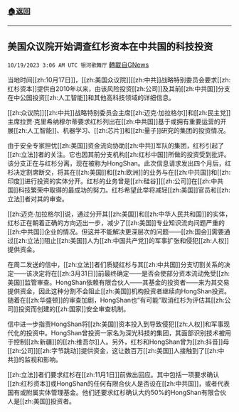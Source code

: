###  [:house:返回](README.md)
---


## 美国众议院开始调查红杉资本在中共国的科技投资
`10/19/2023 3:06 AM UTC 银河歌舞厅` [轉載自GNews](https://gnews.org/articles/1852762)

当地时间[[zh:10月17日]]，[[zh:美国众议院]][[zh:中共]]战略特别委员会要求[[zh:红杉资本]]提供自2010年以来，由该风险投资[[zh:公司]]及其前[[zh:中共国]]分支在中公国投资[[zh:人工智能]]和其他高科技领域的详细信息。

[[zh:众议院]][[zh:中共]]战略特别委员会主席[[zh:迈克·加拉格尔]]和[[zh:民主党]]主席拉贾·克里希纳穆尔蒂要求红杉列出在[[zh:中共国]]基于或拥有重要运营的开展[[zh:人工智能]]、机器学习、[[zh:芯片]]和[[zh:量子]]研究的集团的投资情况。

由于安全专家担忧[[zh:美国]]资金流向协助[[zh:中共]]军队的集团，红杉引起了[[zh:立法]]者的关注。它也因其前分支机构[[zh:红杉中国]]所做的投资受到批评。该分支正在与红杉分离，现在被称为HongShan。此次信息请求发出四个月后，红杉决定割席断交，将其在[[zh:美国]]和[[zh:欧洲]]的业务与在[[zh:中共国]]和[[zh:印度]]进行投资的实体分开。红杉的业务曾是[[zh:硅谷]][[zh:公司]]在[[zh:中共国]]科技繁荣中取得的最成功的努力。红杉希望此举将减轻[[zh:美国]]官员和[[zh:立法]]者对其的审查。

[[zh:迈克·加拉格尔]]说，通过分开其[[zh:美国]]和[[zh:中华人民共和国]]的实体，红杉正在朝着正确的方向迈出一步，减少了[[zh:美国]]专业知识流向问题严重的[[zh:中共国]]企业的情况。但这并不能解决更深层次的问题——[[zh:国会]]需要通过[[zh:立法]]阻止[[zh:美国]]人为[[zh:中国共产党]]的军事扩张和侵犯[[zh:人权]]提供资金。

在周二发送的信中，[[zh:立法]]者们质疑红杉与其[[zh:中共国]]分支切割关系的决定——该决定将在[[zh:3月31日]]前最终确定——是否会使部分资本流动免受[[zh:美国]]监管审查。HongShan依赖有限合伙人——其基金的投资者——来为其交易提供资金，因此这种分割不会阻止[[zh:美国]]机构投资者继续向HongShan投资。随着在[[zh:华盛顿]]的审查加剧，HongShan也“有可能”取消红杉为评估其[[zh:公司]]投资而创建的[[zh:国家]]安全审查机制。

信中进一步指责HongShan将[[zh:美国]]资本投入到导致侵犯[[zh:人权]]和军事现代化的投资中。HongShan曾投资一家名为深光科技的集团，其面部识别技术被用于控制[[zh:新疆]]的[[zh:维吾尔]]人。另外，红杉和HongShan曾为[[zh:抖音]]母[[zh:公司]][[zh:字节跳动]]提供资金，这让数百万[[zh:美国]]人接触到了[[zh:中共]]的监视和影响。

[[zh:立法]]者们要求红杉在[[zh:11月1日]]前做出回应。其中包括一项要求确认[[zh:红杉资本]]或HongShan的任何有限合伙人是否设在[[zh:中共国]]，或者代表国有或附属实体管理基金。他们还要求红杉确认大约50%的HongShan有限合伙人是[[zh:美国]]投资者。

